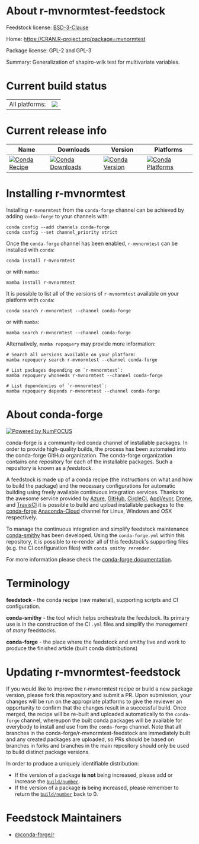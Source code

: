 About r-mvnormtest-feedstock
============================

Feedstock license: [BSD-3-Clause](https://github.com/conda-forge/r-mvnormtest-feedstock/blob/main/LICENSE.txt)

Home: https://CRAN.R-project.org/package=mvnormtest

Package license: GPL-2 and GPL-3

Summary: Generalization of shapiro-wilk test for multivariate variables.

Current build status
====================


<table><tr><td>All platforms:</td>
    <td>
      <a href="https://dev.azure.com/conda-forge/feedstock-builds/_build/latest?definitionId=1382&branchName=main">
        <img src="https://dev.azure.com/conda-forge/feedstock-builds/_apis/build/status/r-mvnormtest-feedstock?branchName=main">
      </a>
    </td>
  </tr>
</table>

Current release info
====================

| Name | Downloads | Version | Platforms |
| --- | --- | --- | --- |
| [![Conda Recipe](https://img.shields.io/badge/recipe-r--mvnormtest-green.svg)](https://anaconda.org/conda-forge/r-mvnormtest) | [![Conda Downloads](https://img.shields.io/conda/dn/conda-forge/r-mvnormtest.svg)](https://anaconda.org/conda-forge/r-mvnormtest) | [![Conda Version](https://img.shields.io/conda/vn/conda-forge/r-mvnormtest.svg)](https://anaconda.org/conda-forge/r-mvnormtest) | [![Conda Platforms](https://img.shields.io/conda/pn/conda-forge/r-mvnormtest.svg)](https://anaconda.org/conda-forge/r-mvnormtest) |

Installing r-mvnormtest
=======================

Installing `r-mvnormtest` from the `conda-forge` channel can be achieved by adding `conda-forge` to your channels with:

```
conda config --add channels conda-forge
conda config --set channel_priority strict
```

Once the `conda-forge` channel has been enabled, `r-mvnormtest` can be installed with `conda`:

```
conda install r-mvnormtest
```

or with `mamba`:

```
mamba install r-mvnormtest
```

It is possible to list all of the versions of `r-mvnormtest` available on your platform with `conda`:

```
conda search r-mvnormtest --channel conda-forge
```

or with `mamba`:

```
mamba search r-mvnormtest --channel conda-forge
```

Alternatively, `mamba repoquery` may provide more information:

```
# Search all versions available on your platform:
mamba repoquery search r-mvnormtest --channel conda-forge

# List packages depending on `r-mvnormtest`:
mamba repoquery whoneeds r-mvnormtest --channel conda-forge

# List dependencies of `r-mvnormtest`:
mamba repoquery depends r-mvnormtest --channel conda-forge
```


About conda-forge
=================

[![Powered by
NumFOCUS](https://img.shields.io/badge/powered%20by-NumFOCUS-orange.svg?style=flat&colorA=E1523D&colorB=007D8A)](https://numfocus.org)

conda-forge is a community-led conda channel of installable packages.
In order to provide high-quality builds, the process has been automated into the
conda-forge GitHub organization. The conda-forge organization contains one repository
for each of the installable packages. Such a repository is known as a *feedstock*.

A feedstock is made up of a conda recipe (the instructions on what and how to build
the package) and the necessary configurations for automatic building using freely
available continuous integration services. Thanks to the awesome service provided by
[Azure](https://azure.microsoft.com/en-us/services/devops/), [GitHub](https://github.com/),
[CircleCI](https://circleci.com/), [AppVeyor](https://www.appveyor.com/),
[Drone](https://cloud.drone.io/welcome), and [TravisCI](https://travis-ci.com/)
it is possible to build and upload installable packages to the
[conda-forge](https://anaconda.org/conda-forge) [Anaconda-Cloud](https://anaconda.org/)
channel for Linux, Windows and OSX respectively.

To manage the continuous integration and simplify feedstock maintenance
[conda-smithy](https://github.com/conda-forge/conda-smithy) has been developed.
Using the ``conda-forge.yml`` within this repository, it is possible to re-render all of
this feedstock's supporting files (e.g. the CI configuration files) with ``conda smithy rerender``.

For more information please check the [conda-forge documentation](https://conda-forge.org/docs/).

Terminology
===========

**feedstock** - the conda recipe (raw material), supporting scripts and CI configuration.

**conda-smithy** - the tool which helps orchestrate the feedstock.
                   Its primary use is in the construction of the CI ``.yml`` files
                   and simplify the management of *many* feedstocks.

**conda-forge** - the place where the feedstock and smithy live and work to
                  produce the finished article (built conda distributions)


Updating r-mvnormtest-feedstock
===============================

If you would like to improve the r-mvnormtest recipe or build a new
package version, please fork this repository and submit a PR. Upon submission,
your changes will be run on the appropriate platforms to give the reviewer an
opportunity to confirm that the changes result in a successful build. Once
merged, the recipe will be re-built and uploaded automatically to the
`conda-forge` channel, whereupon the built conda packages will be available for
everybody to install and use from the `conda-forge` channel.
Note that all branches in the conda-forge/r-mvnormtest-feedstock are
immediately built and any created packages are uploaded, so PRs should be based
on branches in forks and branches in the main repository should only be used to
build distinct package versions.

In order to produce a uniquely identifiable distribution:
 * If the version of a package **is not** being increased, please add or increase
   the [``build/number``](https://docs.conda.io/projects/conda-build/en/latest/resources/define-metadata.html#build-number-and-string).
 * If the version of a package **is** being increased, please remember to return
   the [``build/number``](https://docs.conda.io/projects/conda-build/en/latest/resources/define-metadata.html#build-number-and-string)
   back to 0.

Feedstock Maintainers
=====================

* [@conda-forge/r](https://github.com/conda-forge/r/)

